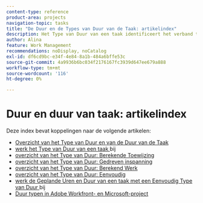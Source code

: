 ```yaml
---
content-type: reference
product-area: projects
navigation-topic: tasks
title: "De Duur en de Types van Duur van de Taak: artikelindex"
description: Het Type van Duur van een taak identificeert het verband tussen het aantal middelen die aan een taak, de totale inspanning, en de totale Duur van de taak worden toegewezen. In de volgende artikelen vindt u meer informatie over de duur en het type duur van taken.
author: Alina
feature: Work Management
recommendations: noDisplay, noCatalog
exl-id: df6cd9bc-e34f-4e84-8a1b-484a6bffe53c
source-git-commit: 4a9936b6bc034f2176167fc3939d647ee679a888
workflow-type: tm+mt
source-wordcount: '116'
ht-degree: 0%

---
```


# Duur en duur van taak: artikelindex

<!-- Audited: 1/2024 -->

Deze index bevat koppelingen naar de volgende artikelen:

* [ Overzicht van het Type van Duur en van de Duur van de Taak ](../../../manage-work/tasks/taskdurtn/task-duration-and-duration-type.md)
* [ werk het Type van Duur van een taak ](../../../manage-work/tasks/taskdurtn/update-duration-type-of-task.md) bij
* [ overzicht van het Type van Duur: Berekende Toewijzing ](../../../manage-work/tasks/taskdurtn/calculated-assignment.md)
* [ overzicht van het Type van Duur: Gedreven inspanning ](../../../manage-work/tasks/taskdurtn/effort-driven.md)
* [ overzicht van het Type van Duur: Berekend Werk ](../../../manage-work/tasks/taskdurtn/calculated-work.md)
* [ overzicht van het Type van Duur: Eenvoudig ](../../../manage-work/tasks/taskdurtn/simple-duration-type.md)
* [ werk de Geplande Uren en Duur van een taak met een Eenvoudig Type van Duur ](../../../manage-work/tasks/taskdurtn/update-planned-hours-duration-for-simple-duration-task.md) bij
* [Duur typen in Adobe Workfront- en Microsoft-project](../../../manage-work/tasks/taskdurtn/workfront-ms-project-duration-types.md)


